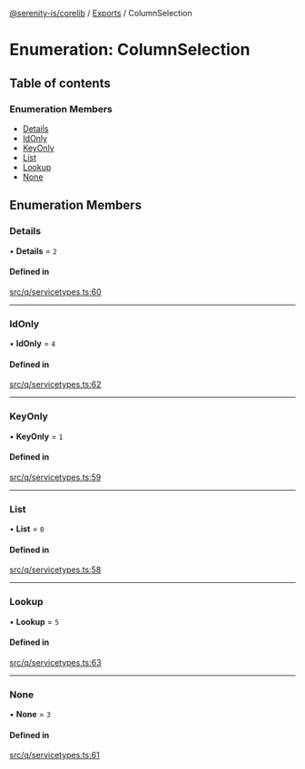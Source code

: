 [@serenity-is/corelib](../README.md) / [Exports](../modules.md) / ColumnSelection

# Enumeration: ColumnSelection

## Table of contents

### Enumeration Members

- [Details](ColumnSelection.md#details)
- [IdOnly](ColumnSelection.md#idonly)
- [KeyOnly](ColumnSelection.md#keyonly)
- [List](ColumnSelection.md#list)
- [Lookup](ColumnSelection.md#lookup)
- [None](ColumnSelection.md#none)

## Enumeration Members

### Details

• **Details** = ``2``

#### Defined in

[src/q/servicetypes.ts:60](https://github.com/serenity-is/serenity/blob/master/packages/corelib/src/q/servicetypes.ts#L60)

___

### IdOnly

• **IdOnly** = ``4``

#### Defined in

[src/q/servicetypes.ts:62](https://github.com/serenity-is/serenity/blob/master/packages/corelib/src/q/servicetypes.ts#L62)

___

### KeyOnly

• **KeyOnly** = ``1``

#### Defined in

[src/q/servicetypes.ts:59](https://github.com/serenity-is/serenity/blob/master/packages/corelib/src/q/servicetypes.ts#L59)

___

### List

• **List** = ``0``

#### Defined in

[src/q/servicetypes.ts:58](https://github.com/serenity-is/serenity/blob/master/packages/corelib/src/q/servicetypes.ts#L58)

___

### Lookup

• **Lookup** = ``5``

#### Defined in

[src/q/servicetypes.ts:63](https://github.com/serenity-is/serenity/blob/master/packages/corelib/src/q/servicetypes.ts#L63)

___

### None

• **None** = ``3``

#### Defined in

[src/q/servicetypes.ts:61](https://github.com/serenity-is/serenity/blob/master/packages/corelib/src/q/servicetypes.ts#L61)
